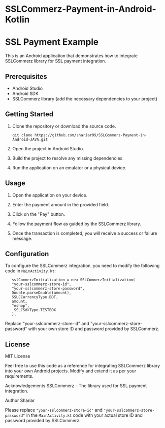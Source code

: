 # SSLCommerz-Payment-in-Android-Kotlin
# SSL Payment Example

This is an Android application that demonstrates how to integrate SSLCommerz library for SSL payment integration.

## Prerequisites

- Android Studio
- Android SDK
- SSLCommerz library (add the necessary dependencies to your project)

## Getting Started

1. Clone the repository or download the source code.

   ```shell
   git clone https://github.com/shariar99/SSLCommerz-Payment-in-Android-JAVA.git

2. Open the project in Android Studio.

3. Build the project to resolve any missing dependencies.

4. Run the application on an emulator or a physical device.

## Usage

1. Open the application on your device.

2. Enter the payment amount in the provided field.

3. Click on the "Pay" button.

4. Follow the payment flow as guided by the SSLCommerz library.

5. Once the transaction is completed, you will receive a success or failure message.

## Configuration

To configure the SSLCommerz integration, you need to modify the following code in `MainActivity.kt`:

       sslCommerzInitialization = new SSLCommerzInitialization(
       "your-sslcommerz-store-id",
       "your-sslcommerz-store-password",
       Double.parseDouble(amount),
       SSLCCurrencyType.BDT,
       amount,
       "eshop",
        SSLCSdkType.TESTBOX
       );

Replace "your-sslcommerz-store-id" and "your-sslcommerz-store-password" with your own store ID and password provided by SSLCommerz.

## License
MIT License

Feel free to use this code as a reference for integrating SSLCommerz library into your own Android projects. Modify and extend it as per your requirements.

Acknowledgements
SSLCommerz - The library used for SSL payment integration.

Author
Shariar 

Please replace `"your-sslcommerz-store-id"` and `"your-sslcommerz-store-password"` in the `MainActivity.kt` code with your actual store ID and password provided by SSLCommerz.


